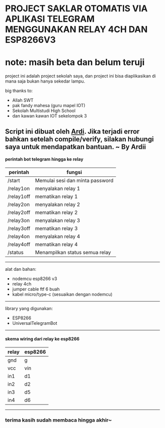 # PROJECT SAKLAR OTOMATIS VIA APLIKASI TELEGRAM MENGGUNAKAN RELAY 4CH DAN ESP8266V3
# note: masih beta dan belum teruji
project ini adalah project sekolah saya, dan project ini bisa diaplikasikan di mana saja bukan hanya sekedar lampu.

big thanks to:
- Allah SWT
- pak fandy mahesa (guru mapel IOT)
- Sekolah Multistudi High School
- dan kawan kawan IOT sekelompok 3

Script ini dibuat oleh [Ardi](https://wa.me/6285117732330). Jika terjadi error bahkan setelah compile/verify, silakan hubungi saya untuk mendapatkan bantuan. ~ By Ardii
---
####  perintah bot telegram hingga ke relay
| perintah | fungsi |
|--------|--------|
| /start | Memulai sesi dan minta password |
| /relay1on | menyalakan relay 1 |
| /relay1off | mematikan relay 1 |
| /relay2on | menyalakan relay 2 |
| /relay2off | mematikan relay 2 |
| /relay3on | menyalakan relay 3 |
| /relay3off | mematikan relay 3 |
| /relay4on | menyalakan relay 4 |
| /relay4off | mematikan relay 4 |
| /status | Menampilkan status semua relay |
---
alat dan bahan:
- nodemcu esp8266 v3 
- relay 4ch
- jumper cable ftf 6 buah
- kabel micro/type-c (sesuaikan dengan nodemcu)

---
library yang digunakan:
- ESP8266
- UniversalTelegramBot
---
#### skema wiring dari relay ke esp8266
| relay | esp8266 |
|--------|--------|
| gnd | g |
| vcc | vin |
| in1 | d1 |
| in2 | d2 |
| in3 | d5 |
| in4 | d6 |
---
### terima kasih sudah membaca hingga akhir~

